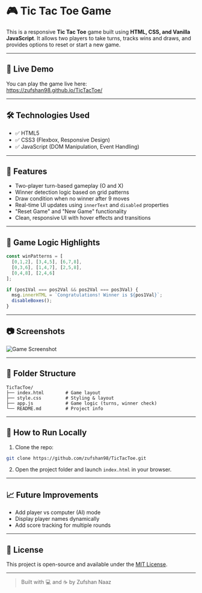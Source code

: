 # 🎮 Tic Tac Toe Game

This is a responsive **Tic Tac Toe** game built using **HTML, CSS, and Vanilla JavaScript**. It allows two players to take turns, tracks wins and draws, and provides options to reset or start a new game.

---

## 🚀 Live Demo

You can play the game live here:  
https://zufshan98.github.io/TicTacToe/

---

## 🛠️ Technologies Used

- ✅ HTML5
- ✅ CSS3 (Flexbox, Responsive Design)
- ✅ JavaScript (DOM Manipulation, Event Handling)

---

## 🎯 Features

- Two-player turn-based gameplay (O and X)
- Winner detection logic based on grid patterns
- Draw condition when no winner after 9 moves
- Real-time UI updates using `innerText` and `disabled` properties
- "Reset Game" and "New Game" functionality
- Clean, responsive UI with hover effects and transitions

---

## 🧠 Game Logic Highlights

```js
const winPatterns = [
  [0,1,2], [3,4,5], [6,7,8],
  [0,3,6], [1,4,7], [2,5,8],
  [0,4,8], [2,4,6]
];

if (pos1Val === pos2Val && pos2Val === pos3Val) {
  msg.innerHTML = `Congratulations! Winner is ${pos1Val}`;
  disableBoxes();
}
````

---

## 📷 Screenshots

![Game Screenshot](./tictactoe.png)

---

## 📁 Folder Structure

```
TicTacToe/
├── index.html        # Game layout
├── style.css         # Styling & layout
├── app.js            # Game logic (turns, winner check)
└── README.md         # Project info
```

---

## 📌 How to Run Locally

1. Clone the repo:

```bash
git clone https://github.com/zufshan98/TicTacToe.git
```

2. Open the project folder and launch `index.html` in your browser.

---

## 📈 Future Improvements

* Add player vs computer (AI) mode
* Display player names dynamically
* Add score tracking for multiple rounds

---

## 🧾 License

This project is open-source and available under the [MIT License](LICENSE).

---

> Built with 💻 and ☕ by Zufshan Naaz


